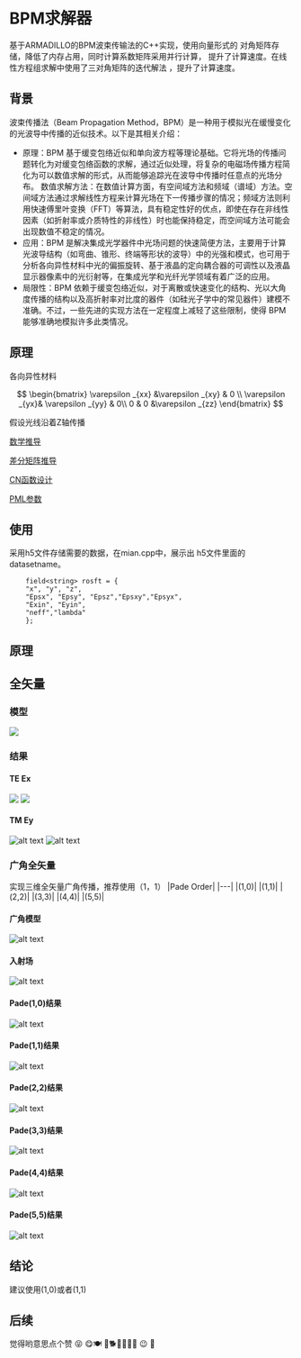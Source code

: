 ﻿# BPM求解器

基于ARMADILLO的BPM波束传输法的C++实现，使用向量形式的
对角矩阵存储，降低了内存占用，同时计算系数矩阵采用并行计算，
提升了计算速度。在线性方程组求解中使用了三对角矩阵的迭代解法
，提升了计算速度。

## 背景

波束传播法（Beam Propagation Method，BPM）是一种用于模拟光在缓慢变化的光波导中传播的近似技术。以下是其相关介绍：
* 原理：BPM 基于缓变包络近似和单向波方程等理论基础。它将光场的传播问题转化为对缓变包络函数的求解，通过近似处理，将复杂的电磁场传播方程简化为可以数值求解的形式，从而能够追踪光在波导中传播时任意点的光场分布。
数值求解方法：在数值计算方面，有空间域方法和频域（谱域）方法。空间域方法通过求解线性方程来计算光场在下一传播步骤的情况；频域方法则利用快速傅里叶变换（FFT）等算法，具有稳定性好的优点，即使在存在非线性因素（如折射率或介质特性的非线性）时也能保持稳定，而空间域方法可能会出现数值不稳定的情况。
* 应用：BPM 是解决集成光学器件中光场问题的快速简便方法，主要用于计算光波导结构（如弯曲、锥形、终端等形状的波导）中的光强和模式，也可用于分析各向异性材料中光的偏振旋转、基于液晶的定向耦合器的可调性以及液晶显示器像素中的光衍射等，在集成光学和光纤光学领域有着广泛的应用。
* 局限性：BPM 依赖于缓变包络近似，对于离散或快速变化的结构、光以大角度传播的结构以及高折射率对比度的器件（如硅光子学中的常见器件）建模不准确。不过，一些先进的实现方法在一定程度上减轻了这些限制，使得 BPM 能够准确地模拟许多此类情况。

##  原理

各向异性材料

$$
\begin{bmatrix}
 \varepsilon _{xx} &\varepsilon _{xy}  & 0 \\
   \varepsilon _{yx}& \varepsilon _{yy} & 0\\
 0 & 0 &\varepsilon _{zz}
\end{bmatrix}
$$


假设光线沿着Z轴传播

[数学推导](doc/全矢量广角BPM数学原理.pdf)

[差分矩阵推导](doc/微分算子矩阵数学原理.pdf)


[CN函数设计](doc/CN函数设计.pdf)

[PML参数](doc/PML.pdf)

## 使用

采用h5文件存储需要的数据，在mian.cpp中，展示出
h5文件里面的datasetname。
```
    field<string> rosft = {
    "x", "y", "z", 
	"Epsx", "Epsy", "Epsz","Epsxy","Epsyx",
    "Exin", "Eyin",
    "neff","lambda"
    };
```

## 原理



## 全矢量

### 模型

![](images/fullvector/ybranchStruct.png)

### 结果

#### TE Ex
![](images/fullvector/ybrachTEEXin.png)
![](images/fullvector/TEresult.png)
#### TM Ey
![alt text](images/fullvector/TMeymode.png)
![alt text](images/fullvector/TMeyresult.png)
### 广角全矢量

实现三维全矢量广角传播，推荐使用（1，1）
|Pade Order|
|---|
|(1,0)|
|(1,1)|
|(2,2)|
|(3,3)|
|(4,4)|
|(5,5)|

#### 广角模型
![alt text](images/wideangle/wideanglestruct.png)
#### 入射场
![alt text](images/wideangle/wideangleincidentfield.png)
#### Pade(1,0)结果
![alt text](images/wideangle/wideanglepade10.png)
#### Pade(1,1)结果
![alt text](images/wideangle/wideanglepade11.png)
#### Pade(2,2)结果
![alt text](images/wideangle/wideanglepade22.png)
#### Pade(3,3)结果
![alt text](images/wideangle/wideanglepade33.png)
#### Pade(4,4)结果
![alt text](images/wideangle/wideanglepade44.png)
#### Pade(5,5)结果
![alt text](images/wideangle/wideanglepade55.png)

## 结论
建议使用(1,0)或者(1,1)

## 后续
觉得哟意思点个赞
😝 😋🍽️ 🐶🐕🐕‍🦺🦮🐩 😉 💪